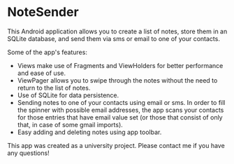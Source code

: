 # NoteSender

This Android application allows you to create a list of notes, store them in an SQLite database, and send them via sms or email to one of your contacts.

Some of the app's features:

* Views make use of Fragments and ViewHolders for better performance and ease of use.
* ViewPager allows you to swipe through the notes without the need to return to the list of notes.
* Use of SQLite for data persistence.
* Sending notes to one of your contacts using email or sms. In order to fill the spinner with possible email addresses, the app scans your contacts for those entries that have email value set (or those that consist of only that, in case of some gmail imports).
* Easy adding and deleting notes using app toolbar.

This app was created as a university project.
Please contact me if you have any questions!
